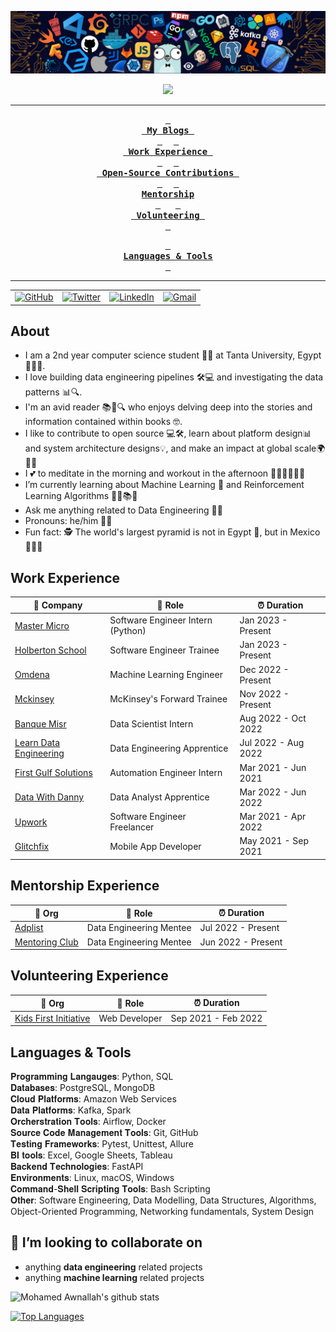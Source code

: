 <!-- ----------- HEAD SECTION ------------ -->

![banner.png](./images/github-banner.png)


<p align="center">
  <img src="https://readme-typing-svg.herokuapp.com?color=0d8eceF&size=30&center=true&vCenter=true&width=550&height=70&lines=Hey+There+👋,+I'm+Mohamed;+An+Open+Source+Contributor+☀;Data+Engineer+💻;Loves+To+Build+Impactful+Projects+🛠;An+Avid+Reader+📖;+And+A+Distributed+Systems+Enthusiast">
</p>


<div align="center">

---

**[<kbd> <br> My Blogs <br> </kbd>](#my-blogs)** 
**[<kbd> <br> Work Experience <br> </kbd>](#work-experience)** 
**[<kbd> <br> Open-Source Contributions <br> </kbd>](#open-source-contributions)** 
**[<kbd> <br> Mentorship <br> </kbd>](#mentorship-experience)**
&nbsp;&nbsp;&nbsp;&nbsp;
**[<kbd> <br> Volunteering <br> </kbd>](#volunteering-experience)**

**[<kbd> <br> Languages & Tools <br> </kbd>](#languages--tools)**

---

<table>
  <tr>
      <td><a href="https://github.com/mhmdawnallah"><img src="https://img.shields.io/github/followers/sayannath.svg?label=GitHub&style=social" alt="GitHub"></a></td>
    <td><a href="https://twitter.com/mohamedawnallah"><img src="https://img.shields.io/twitter/follow/sayannath2350?label=Twitter&style=social" alt="Twitter"></a></td>
    <td><a href="https://www.linkedin.com/in/mohamedawnallah"><img src="https://img.shields.io/badge/LinkedIn--_.svg?style=social&logo=linkedin" alt="LinkedIn"></a></td>
    <td><a href="mailto:mohamedmohey2352@gmail.com"><img src="https://img.shields.io/badge/Gmail--_.svg?style=social&logo=gmail" alt="Gmail"></a></td>
  </tr>
</table>

</div>

## About

- I am a 2nd year computer science student 👨‍🎓 at Tanta University, Egypt 🏫🇪🇬.
- I love building data engineering pipelines 🛠️💻 and investigating the data patterns 📊🔍.
- I'm an avid reader 📚📖🔍 who enjoys delving deep into the stories and information contained within books 🤓.
- I like to contribute to open source 💻🛠️, learn about platform design📊 and system architecture designs💡, and make an impact at global scale🌍🦸‍♂️
- I 💕 to meditate in the morning and workout in the afternoon 🧘‍♂️💪🏋️‍♀️🌞
- I’m currently learning about Machine Learning 🤖 and Reinforcement Learning Algorithms 🔁🧠📚🌱
- Ask me anything related to Data Engineering 💬💡
- Pronouns: he/him 🙋‍♂️
- Fun fact: 🕵️ The world's largest pyramid is not in Egypt 🗿, but in Mexico 🌵🇲🇽

## Work Experience


| 🏢 Company | 💼 Role | ⏰ Duration |
| --- | --- | --- |
| [Master Micro](https://www.master-micro.com/) | Software Engineer Intern (Python) | Jan 2023 - Present |
| [Holberton School](https://www.holbertonschool.com/) | Software Engineer Trainee | Jan 2023 - Present |
| [Omdena](https://omdena.com/) | Machine Learning Engineer | Dec 2022 - Present |
| [Mckinsey](https://www.mckinsey.com/forward/overview) | McKinsey's Forward Trainee | Nov 2022 - Present |
| [Banque Misr](https://www.banquemisr.com/) | Data Scientist Intern | Aug 2022 - Oct 2022 |
| [Learn Data Engineering](https://learndataengineering.com/) | Data Engineering Apprentice | Jul 2022 - Aug 2022 |
| [First Gulf Solutions](https://www.firstgulfsolutions.com/) | Automation Engineer Intern | Mar 2021 - Jun 2021 |
| [Data With Danny](https://www.datawithdanny.com/) | Data Analyst Apprentice | Mar 2022 - Jun 2022
| [Upwork](https://www.upwork.com/) | Software Engineer Freelancer | Mar 2021 - Apr 2022 |
| [Glitchfix](https://glitchfix.net/) | Mobile App Developer | May 2021 - Sep 2021 |

## Mentorship Experience
| 🏢 Org | 💼 Role | ⏰ Duration |
| --- | --- | --- |
| [Adplist](https://adplist.org/members/mohamed-awnallah) | Data Engineering Mentee | Jul 2022 - Present
| [Mentoring Club](https://www.mentoring-club.com/) | Data Engineering Mentee | Jun 2022 - Present

## Volunteering Experience
| 🏢 Org | 💼 Role | ⏰ Duration |
| --- | --- | --- |
| [Kids First Initiative](https://www.kidsfirstinitiative.org/) | Web Developer  | Sep 2021 - Feb 2022 

## Languages & Tools
𝐏𝐫𝐨𝐠𝐫𝐚𝐦𝐦𝐢𝐧𝐠 𝐋𝐚𝐧𝐠𝐚𝐮𝐠𝐞𝐬: Python, SQL</br>
𝐃𝐚𝐭𝐚𝐛𝐚𝐬𝐞𝐬: PostgreSQL, MongoDB</br>
𝐂𝐥𝐨𝐮𝐝 𝐏𝐥𝐚𝐭𝐟𝐨𝐫𝐦𝐬: Amazon Web Services</br>
𝐃𝐚𝐭𝐚 𝐏𝐥𝐚𝐭𝐟𝐨𝐫𝐦𝐬: Kafka, Spark</br>
𝐎𝐫𝐜𝐡𝐞𝐫𝐬𝐭𝐫𝐚𝐭𝐢𝐨𝐧 𝐓𝐨𝐨𝐥𝐬: Airflow, Docker</br>
𝐒𝐨𝐮𝐫𝐜𝐞 𝐂𝐨𝐝𝐞 𝐌𝐚𝐧𝐚𝐠𝐞𝐦𝐞𝐧𝐭 𝐓𝐨𝐨𝐥𝐬: Git, GitHub</br>
𝐓𝐞𝐬𝐭𝐢𝐧𝐠 𝐅𝐫𝐚𝐦𝐞𝐰𝐨𝐫𝐤𝐬: Pytest, Unittest, Allure</br>
𝐁𝐈 𝐭𝐨𝐨𝐥𝐬: Excel, Google Sheets, Tableau</br>
𝐁𝐚𝐜𝐤𝐞𝐧𝐝 𝐓𝐞𝐜𝐡𝐧𝐨𝐥𝐨𝐠𝐢𝐞𝐬: FastAPI</br>
𝐄𝐧𝐯𝐢𝐫𝐨𝐧𝐦𝐞𝐧𝐭𝐬: Linux, macOS, Windows</br>
𝐂𝐨𝐦𝐦𝐚𝐧𝐝-𝐒𝐡𝐞𝐥𝐥 𝐒𝐜𝐫𝐢𝐩𝐭𝐢𝐧𝐠 𝐓𝐨𝐨𝐥𝐬: Bash Scripting</br>
𝐎𝐭𝐡𝐞𝐫: Software Engineering, Data Modelling, Data Structures, Algorithms, Object-Oriented Programming, Networking fundamentals, System Design
<!-- <p align="center">
  
<a href="https://github.com/SamirPaul1"> 
<img alt="Python Java C++ C PHP JavaScript HTML CSS MySQL MongoDB Django ReactJS Git Docker Linux" loading="lazy" src="images/skills.svg" />
</a>

</p> -->

## 👯 I’m looking to collaborate on

* anything **data engineering** related projects
* anything **machine learning** related projects 

![Mohamed Awnallah's github stats](https://github-readme-stats.vercel.app/api?username=mhmdawnallah&count_private=true&show_icons=true&theme=tokyonight)

[![Top Languages](https://github-readme-stats.vercel.app/api/top-langs/?username=mhmdawnallah&hide=html&layout=compact&theme=tokyonight)](https://github.com/mhmdawnllah/github-readme-stats)